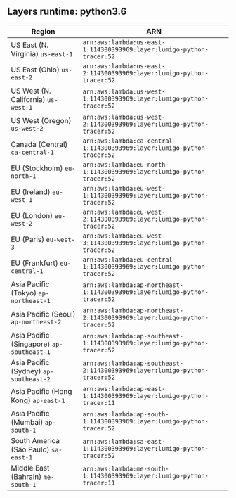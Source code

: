 Layers runtime: python3.6
----
| Region | ARN |
| --- | --- |
|US East (N. Virginia)  `us-east-1`|`arn:aws:lambda:us-east-1:114300393969:layer:lumigo-python-tracer:52`|
|US East (Ohio)  `us-east-2`|`arn:aws:lambda:us-east-2:114300393969:layer:lumigo-python-tracer:52`|
|US West (N. California)  `us-west-1`|`arn:aws:lambda:us-west-1:114300393969:layer:lumigo-python-tracer:52`|
|US West (Oregon)  `us-west-2`|`arn:aws:lambda:us-west-2:114300393969:layer:lumigo-python-tracer:52`|
|Canada (Central)  `ca-central-1`|`arn:aws:lambda:ca-central-1:114300393969:layer:lumigo-python-tracer:52`|
|EU (Stockholm)  `eu-north-1`|`arn:aws:lambda:eu-north-1:114300393969:layer:lumigo-python-tracer:52`|
|EU (Ireland)  `eu-west-1`|`arn:aws:lambda:eu-west-1:114300393969:layer:lumigo-python-tracer:52`|
|EU (London)  `eu-west-2`|`arn:aws:lambda:eu-west-2:114300393969:layer:lumigo-python-tracer:52`|
|EU (Paris)  `eu-west-3`|`arn:aws:lambda:eu-west-3:114300393969:layer:lumigo-python-tracer:52`|
|EU (Frankfurt)  `eu-central-1`|`arn:aws:lambda:eu-central-1:114300393969:layer:lumigo-python-tracer:52`|
|Asia Pacific (Tokyo)  `ap-northeast-1`|`arn:aws:lambda:ap-northeast-1:114300393969:layer:lumigo-python-tracer:52`|
|Asia Pacific (Seoul)  `ap-northeast-2`|`arn:aws:lambda:ap-northeast-2:114300393969:layer:lumigo-python-tracer:52`|
|Asia Pacific (Singapore)  `ap-southeast-1`|`arn:aws:lambda:ap-southeast-1:114300393969:layer:lumigo-python-tracer:52`|
|Asia Pacific (Sydney)  `ap-southeast-2`|`arn:aws:lambda:ap-southeast-2:114300393969:layer:lumigo-python-tracer:52`|
|Asia Pacific (Hong Kong)  `ap-east-1`|`arn:aws:lambda:ap-east-1:114300393969:layer:lumigo-python-tracer:11`|
|Asia Pacific (Mumbai)  `ap-south-1`|`arn:aws:lambda:ap-south-1:114300393969:layer:lumigo-python-tracer:52`|
|South America (São Paulo)  `sa-east-1`|`arn:aws:lambda:sa-east-1:114300393969:layer:lumigo-python-tracer:52`|
|Middle East (Bahrain)  `me-south-1`|`arn:aws:lambda:me-south-1:114300393969:layer:lumigo-python-tracer:11`|
